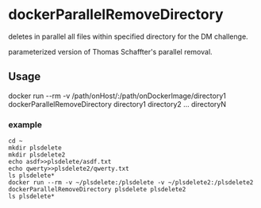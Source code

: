 # dockerParallelRemoveDirectory
deletes in parallel all files within specified directory for the DM challenge.

parameterized version of Thomas Schaffter's parallel removal.

## Usage
docker run --rm -v /path/onHost/:/path/onDockerImage/directory1 dockerParallelRemoveDirectory directory1 directory2 ... directoryN

### example
~~~~
cd ~
mkdir plsdelete
mkdir plsdelete2
echo asdf>>plsdelete/asdf.txt
echo qwerty>>plsdelete2/qwerty.txt
ls plsdelete*
docker run --rm -v ~/plsdelete:/plsdelete -v ~/plsdelete2:/plsdelete2 dockerParallelRemoveDirectory plsdelete plsdelete2
ls plsdelete*
~~~~
